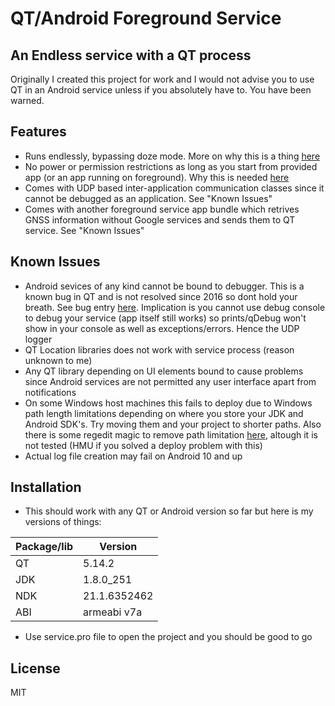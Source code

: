 # QT/Android Foreground Service
## An Endless service with a QT process

Originally I created this project for work and I would not advise you to use QT in an Android service unless if you absolutely have to. You have been warned. 

## Features

- Runs endlessly, bypassing doze mode. More on why this is a thing [here][doze]
- No power or permission restrictions as long as you start from provided app (or an app running on foreground). Why this is needed [here][restriction]
- Comes with UDP based inter-application communication classes since it cannot be debugged as an application. See "Known Issues"
- Comes with another foreground service app bundle which retrives GNSS information without Google services and sends them to QT service. See "Known Issues"

## Known Issues

- Android sevices of any kind cannot be bound to debugger. This is a known bug in QT and is not resolved since 2016 so dont hold your breath. See bug entry [here][bug entry]. Implication is you cannot use debug console to debug your service (app itself still works) so prints/qDebug won't show in your console as well as exceptions/errors. Hence the UDP logger
- QT Location libraries does not work with service process (reason unknown to me)
- Any QT library depending on UI elements bound to cause problems since Android services are not permitted any user interface apart from notifications
- On some Windows host machines this fails to deploy due to Windows path length limitations depending on where you store your JDK and Android SDK's. Try moving them and your project to shorter paths. Also there is some regedit magic to remove path limitation [here][pathlength], altough it is not tested (HMU if you solved a deploy problem with this)
- Actual log file creation may fail on Android 10 and up

## Installation
- This should work with any QT or Android version so far but here is my versions of things:

| Package/lib | Version |
| ------ | ------ |
| QT | 5.14.2 |
| JDK | 1.8.0_251 |
| NDK | 21.1.6352462 |
| ABI | armeabi v7a |

- Use service.pro file to open the project and you should be good to go


## License

MIT

   [doze]: <https://developer.android.com/topic/performance/power>
   [restriction]: <https://developer.android.com/guide/components/foreground-services#bg-access-restrictions>
   [bug entry]: <https://bugreports.qt.io/browse/QTCREATORBUG-16886t>
   [pathlength]: <https://www.howtogeek.com/266621/how-to-make-windows-10-accept-file-paths-over-260-characters/>
  
